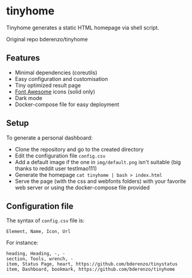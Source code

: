 # tinyhome

Tinyhome generates a static HTML homepage via shell script.

Original repo bderenzo/tinyhome

## Features

* Minimal dependencies (coreutils)
* Easy configuration and customisation
* Tiny optimized result page
* [Font Awesome](https://fontawesome.com/v5.15/icons?d=listing&p=2&s=solid&m=free) icons (solid only)
* Dark mode
* Docker-compose file for easy deployment

## Setup

To generate a personal dashboard:

* Clone the repository and go to the created directory
* Edit the configuration file `config.csv`
* Add a default image if the one in `img/default.png` isn't suitable (big thanks to reddit user testlmao111)
* Generate the homepage `cat tinyhome | bash > index.html`
* Serve the page (with the css and webfonts folders) with your favorite web server or using the docker-compose file provided

## Configuration file

The syntax of `config.csv` file is:
```
Element, Name, Icon, Url
```

For instance:
```
heading, Heading, -, -
section, Tools, wrench, -
item, Status Page, heart, https://github.com/bderenzo/tinystatus
item, Dashboard, bookmark, https://github.com/bderenzo/tinyhome
```